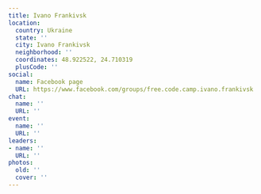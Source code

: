 ```yaml
---
title: Ivano Frankivsk
location:
  country: Ukraine
  state: ''
  city: Ivano Frankivsk
  neighborhood: ''
  coordinates: 48.922522, 24.710319
  plusCode: ''
social:
  name: Facebook page
  URL: https://www.facebook.com/groups/free.code.camp.ivano.frankivsk
chat:
  name: ''
  URL: ''
event:
  name: ''
  URL: ''
leaders:
- name: ''
  URL: ''
photos:
  old: ''
  cover: ''
---
```

